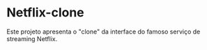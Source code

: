 # Netflix-clone

Este projeto apresenta o "clone" da interface do famoso serviço de streaming Netflix.
